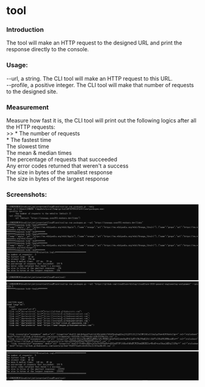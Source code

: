 # tool
 ### Introduction  
 The tool will make an HTTP request to the designed URL and print the response directly to the console.   
 ### Usage:  
 --url, a string. The CLI tool will make an HTTP request to this URL.   
 --profile, a positive integer. The CLI tool will make that number of requests to the designed site.  
 ### Measurement  
 Measure how fast it is, the CLI tool will print out the following logics after all the HTTP requests:  
    >> * The number of requests  
    * The fastest time  
    The slowest time  
    The mean & median times  
    The percentage of requests that succeeded  
    Any error codes returned that weren't a success  
    The size in bytes of the smallest response  
    The size in bytes of the largest response  
    
 ### Screenshots:
 ![image](https://github.com/Zoe353/tool/blob/main/image/result1.png)
 ![image](https://github.com/Zoe353/tool/blob/main/image/result2.png)
 ![image](https://github.com/Zoe353/tool/blob/main/image/result3.png)
